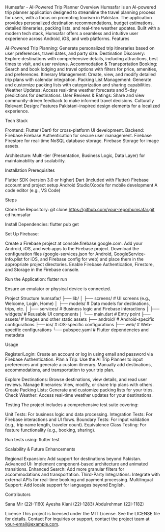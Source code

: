 Humsafar - AI-Powered Trip Planner
Overview
Humsafar is an AI-powered trip planner application designed to streamline the travel planning process for users, with a focus on promoting tourism in Pakistan. The application provides personalized destination recommendations, budget estimations, detailed itineraries, packing lists, and real-time weather updates. Built with a modern tech stack, Humsafar offers a seamless and intuitive user experience across Android, iOS, and web platforms.
Features

AI-Powered Trip Planning: Generate personalized trip itineraries based on user preferences, travel dates, and party size.
Destination Discovery: Explore destinations with comprehensive details, including attractions, best times to visit, and user reviews.
Accommodation & Transportation Booking: Search and book lodging and travel options with filters for price, amenities, and preferences.
Itinerary Management: Create, view, and modify detailed trip plans with calendar integration.
Packing List Management: Generate and customize packing lists with categorization and sharing capabilities.
Weather Updates: Access real-time weather forecasts and 5-day predictions for destinations.
User Reviews & Ratings: Share and view community-driven feedback to make informed travel decisions.
Culturally Relevant Design: Features Pakistani-inspired design elements for a localized experience.

Tech Stack

Frontend: Flutter (Dart) for cross-platform UI development.
Backend: Firebase
Firebase Authentication for secure user management.
Firebase Firestore for real-time NoSQL database storage.
Firebase Storage for image assets.


Architecture: Multi-tier (Presentation, Business Logic, Data Layer) for maintainability and scalability.

Installation
Prerequisites

Flutter SDK (version 3.0 or higher)
Dart (included with Flutter)
Firebase account and project setup
Android Studio/Xcode for mobile development
A code editor (e.g., VS Code)

Steps

Clone the Repository:
git clone https://github.com/your-repo/humsafar.git
cd humsafar


Install Dependencies:
flutter pub get


Set Up Firebase:

Create a Firebase project at console.firebase.google.com.
Add your Android, iOS, and web apps to the Firebase project.
Download the configuration files (google-services.json for Android, GoogleService-Info.plist for iOS, and Firebase config for web) and place them in the appropriate project directories.
Enable Firebase Authentication, Firestore, and Storage in the Firebase console.


Run the Application:
flutter run

Ensure an emulator or physical device is connected.


Project Structure
humsafar/
├── lib/
│   ├── screens/              # UI screens (e.g., Welcome, Login, Home)
│   ├── models/               # Data models for destinations, trips, etc.
│   ├── services/             # Business logic and Firebase interactions
│   ├── widgets/              # Reusable UI components
│   └── main.dart             # Entry point
├── assets/                   # Images and other static assets
├── android/                  # Android-specific configurations
├── ios/                      # iOS-specific configurations
├── web/                      # Web-specific configurations
└── pubspec.yaml              # Flutter dependencies and metadata

Usage

Register/Login: Create an account or log in using email and password via Firebase Authentication.
Plan a Trip:
Use the AI Trip Planner to input preferences and generate a custom itinerary.
Manually add destinations, accommodations, and transportation to your trip plan.


Explore Destinations: Browse destinations, view details, and read user reviews.
Manage Itineraries: View, modify, or share trip plans with others.
Create Packing Lists: Generate and customize packing lists for your trips.
Check Weather: Access real-time weather updates for your destinations.

Testing
The project includes a comprehensive test suite covering:

Unit Tests: For business logic and data processing.
Integration Tests: For Firebase interactions and UI flows.
Boundary Tests: For input validation (e.g., trip name length, traveler count).
Equivalence Class Testing: For feature functionality (e.g., booking, sharing).

Run tests using:
flutter test

Scalability & Future Enhancements

Regional Expansion: Add support for destinations beyond Pakistan.
Advanced UI: Implement component-based architecture and animated transitions.
Enhanced Search: Add more granular filters for accommodations and transportation.
Third-Party Integrations: Integrate with external APIs for real-time booking and payment processing.
Multilingual Support: Add locale support for languages beyond English.

Contributors

Sana Mir (22I-1160)
Ayesha Kiani (22I-1283)
Abdulrehman (22I-1182)

License
This project is licensed under the MIT License. See the LICENSE file for details.
Contact
For inquiries or support, contact the project team at your-email@example.com.
